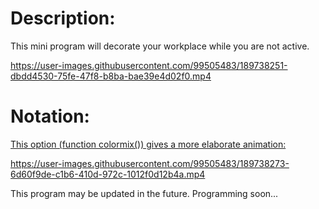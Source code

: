 # Description:
This mini program will decorate your workplace while you are not active.

https://user-images.githubusercontent.com/99505483/189738251-dbdd4530-75fe-47f8-b8ba-bae39e4d02f0.mp4

# Notation:
[This option (function colormix()) gives a more elaborate animation:](https://github.com/pyguyuser/Screen-Time/blob/main/2_Function_Option.py)

https://user-images.githubusercontent.com/99505483/189738273-6d60f9de-c1b6-410d-972c-1012f0d12b4a.mp4

This program may be updated in the future.
Programming soon...

